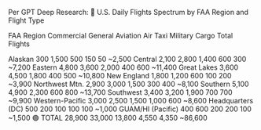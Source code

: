 Per GPT Deep Research:
🛫 U.S. Daily Flights Spectrum by FAA Region and Flight Type

FAA Region	Commercial	General Aviation	Air Taxi	Military	Cargo	Total Flights

Alaskan	300	1,500	500	150	50	~2,500
Central	2,100	2,800	1,400	600	300	~7,200
Eastern	4,800	3,600	2,000	400	600	~11,400
Great Lakes	3,600	4,500	1,800	400	500	~10,800
New England	1,800	1,200	600	100	200	~3,900
Northwest Mtn.	2,900	3,000	1,500	300	400	~8,100
Southern	5,100	4,900	2,300	600	800	~13,700
Southwest	3,400	3,200	1,900	700	700	~9,900
Western-Pacific	3,000	2,500	1,500	1,000	600	~8,600
Headquarters (DC)	500	200	100	100	100	~1,000
GUAM/HI (Pacific)	400	600	200	200	100	~1,500
🟢 TOTAL	28,900	33,000	13,800	4,550	4,350	~86,600